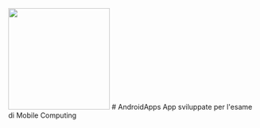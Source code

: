<img height="204" src="http://www.crearelogo.it/wp-content/uploads/android-300x300.png" >
# AndroidApps 
App sviluppate per l'esame di Mobile Computing
